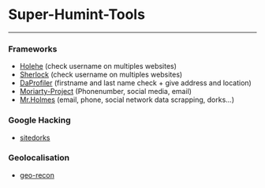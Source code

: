 # Super-Humint-Tools

---

### Frameworks

- [Holehe](https://github.com/megadose/holehe) (check username on multiples websites)
- [Sherlock](https://github.com/sherlock-project/sherlock) (check username on multiples websites)
- [DaProfiler](https://github.com/daprofiler/Daprofiler) (firstname and last name check + give address and location)
- [Moriarty-Project](https://github.com/AzizKpln/Moriarty-Project) (Phonenumber, social media, email)
- [Mr.Holmes](https://github.com/Lucksi/Mr.Holmes) (email, phone, social network data scrapping, dorks...)

### Google Hacking

- [sitedorks](https://github.com/Zarcolio/sitedorks)

### Geolocalisation

- [geo-recon](https://github.com/radioactivetobi/geo-recon)
